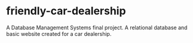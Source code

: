 # friendly-car-dealership
A Database Management Systems final project. A relational database and basic website created for a car dealership.
